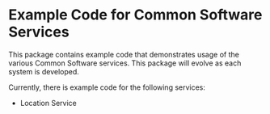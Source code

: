 Example Code for Common Software Services
==============

This package contains example code that demonstrates usage of the various Common Software services.
This package will evolve as each system is developed.

Currently, there is example code for the following services:
  * Location Service
  